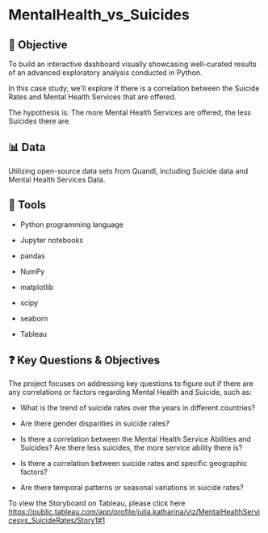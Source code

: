 # MentalHealth_vs_Suicides

## 🎯 Objective 
To build an interactive dashboard visually showcasing well-curated results of an advanced exploratory analysis conducted in Python.

In this case study, we'll explore if there is a correlation between the Suicide Rates and Mental Health Services that are offered.

The hypothesis is: The more Mental Health Services are offered, the less Suicides there are.

## 📊 Data
Utilizing open-source data sets from Quandl, including Suicide data and Mental Health Services Data.

## 🔧 Tools
<ul><li>Python programming language</li></ul>
<ul><li>Jupyter notebooks</li></ul>
<ul><li>pandas</li></ul>
<ul><li>NumPy</li></ul>
<ul><li>matplotlib</li></ul>
<ul><li>scipy</li></ul>
<ul><li>seaborn</li></ul>
<ul><li>Tableau</li></ul>

## ❓ Key Questions & Objectives

The project focuses on addressing key questions to figure out if there are any correlations or factors regarding Mental Health and Suicide, such as:

<ul><li>What is the trend of suicide rates over the years in different countries?</li></ul>
<ul><li>Are there gender disparities in suicide rates?</li></ul>
<ul><li>Is there a correlation between the Mental Health Service Abilities and Suicides? Are there less suicides, the more service ability there is?</li></ul>
<ul><li>Is there a correlation between suicide rates and specific geographic factors?</li></ul>
<ul><li>Are there temporal patterns or seasonal variations in suicide rates?</li></ul>

To view the Storyboard on Tableau, please click here https://public.tableau.com/app/profile/julia.katharina/viz/MentalHealthServicesvs_SuicideRates/Story1#1
